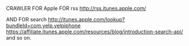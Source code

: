 CRAWLER FOR Apple
FOR rss
http://rss.itunes.apple.com/

AND FOR search
http://itunes.apple.com/lookup?bundleId=com.yelp.yelpiphone
https://affiliate.itunes.apple.com/resources/blog/introduction-search-api/
and so on.

